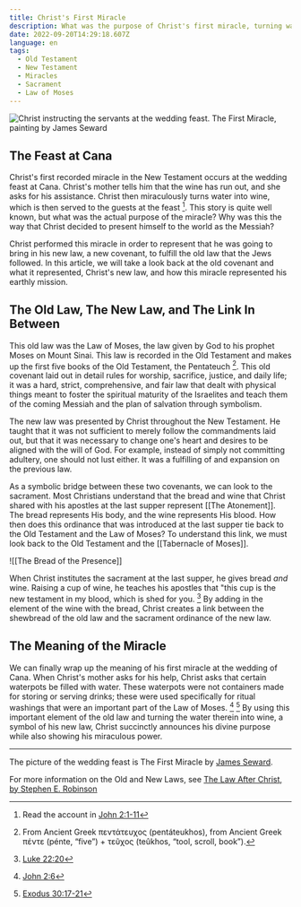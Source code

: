 ```yaml
---
title: Christ's First Miracle
description: What was the purpose of Christ's first miracle, turning water into wine?
date: 2022-09-20T14:29:18.607Z
language: en
tags:
  - Old Testament
  - New Testament
  - Miracles
  - Sacrament
  - Law of Moses
---
```


![Christ instructing the servants at the wedding feast. The First Miracle, painting by James Seward](https://res.cloudinary.com/drn1fmjus/image/upload/c_scale,w_700/v1663683943/laborforzion/jamesseward-thefirstmiracle_jyt07a.jpg)

## The Feast at Cana

Christ's first recorded miracle in the New Testament occurs at the wedding feast at Cana. Christ's mother tells him that the wine has run out, and she asks for his assistance. Christ then miraculously turns water into wine, which is then served to the guests at the feast [^1]. This story is quite well known, but what was the actual purpose of the miracle? Why was this the way that Christ decided to present himself to the world as the Messiah?

Christ performed this miracle in order to represent that he was going to bring in his new law, a new covenant, to fulfill the old law that the Jews followed. In this article, we will take a look back at the old covenant and what it represented, Christ's new law, and how this miracle represented his earthly mission.

## The Old Law, The New Law, and The Link In Between

This old law was the Law of Moses, the law given by God to his prophet Moses on Mount Sinai. This law is recorded in the Old Testament and makes up the first five books of the Old Testament, the Pentateuch [^2]. This old covenant laid out in detail rules for worship, sacrifice, justice, and daily life; it was a hard, strict, comprehensive, and fair law that dealt with physical things meant to foster the spiritual maturity of the Israelites and teach them of the coming Messiah and the plan of salvation through symbolism.

The new law was presented by Christ throughout the New Testament. He taught that it was not sufficient to merely follow the commandments laid out, but that it was necessary to change one's heart and desires to be aligned with the will of God. For example, instead of simply not committing adultery, one should not lust either. It was a fulfilling of and expansion on the previous law.

As a symbolic bridge between these two covenants, we can look to the sacrament. Most Christians understand that the bread and wine that Christ shared with his apostles at the last supper represent [[The Atonement]]. The bread represents His body, and the wine represents His blood. How then does this ordinance that was introduced at the last supper tie back to the Old Testament and the Law of Moses? To understand this link, we must look back to the Old Testament and the [[Tabernacle of Moses]].

![[The Bread of the Presence]]

When Christ institutes the sacrament at the last supper, he gives bread _and_ wine. Raising a cup of wine, he teaches his apostles that "this cup is the new testament in my blood, which is shed for you. [^3] By adding in the element of the wine with the bread, Christ creates a link between the shewbread of the old law and the sacrament ordinance of the new law.

## The Meaning of the Miracle

We can finally wrap up the meaning of his first miracle at the wedding of Cana. When Christ's mother asks for his help, Christ asks that certain waterpots be filled with water. These waterpots were not containers made for storing or serving drinks; these were used specifically for ritual washings that were an important part of the Law of Moses. [^4] [^5] By using this important element of the old law and turning the water therein into wine, a symbol of his new law, Christ succinctly announces his divine purpose while also showing his miraculous power.

---

The picture of the wedding feast is The First Miracle by [James Seward](http://www.somersetfineart.com/pc-6080-395-the-first-miracle-by-james-seward.aspx).

[^1]: Read the account in [John 2:1-11](https://www.churchofjesuschrist.org/study/scriptures/nt/john/2:1-11)

[^2]: From Ancient Greek πεντάτευχος (pentáteukhos), from Ancient Greek πέντε (pénte, “five”) + τεῦχος (teûkhos, “tool, scroll, book”).

[^3]: [Luke 22:20](https://www.churchofjesuschrist.org/study/scriptures/nt/luke/22:20)

[^4]: [John 2:6](https://www.churchofjesuschrist.org/study/scriptures/nt/john/2:6)

[^5]: [Exodus 30:17-21](https://www.churchofjesuschrist.org/study/scriptures/ot/ex/30:17-21)

For more information on the Old and New Laws, see [The Law After Christ, by Stephen E. Robinson](https://www.churchofjesuschrist.org/study/ensign/1983/09/the-law-after-christ)

